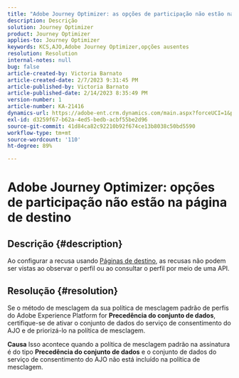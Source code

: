 ```yaml
---
title: "Adobe Journey Optimizer: as opções de participação não estão na página de aterrissagem"
description: Descrição
solution: Journey Optimizer
product: Journey Optimizer
applies-to: Journey Optimizer
keywords: KCS,AJO,Adobe Journey Optimizer,opções ausentes
resolution: Resolution
internal-notes: null
bug: false
article-created-by: Victoria Barnato
article-created-date: 2/7/2023 9:31:45 PM
article-published-by: Victoria Barnato
article-published-date: 2/14/2023 8:35:49 PM
version-number: 1
article-number: KA-21416
dynamics-url: https://adobe-ent.crm.dynamics.com/main.aspx?forceUCI=1&pagetype=entityrecord&etn=knowledgearticle&id=1b9b39cf-2ea7-ed11-aad1-6045bd0065f9
exl-id: d3259f67-b62a-4ed5-bedb-acbf55be2d96
source-git-commit: 41d84ca82c92210b92f674ce13b8038c50bd5590
workflow-type: tm+mt
source-wordcount: '110'
ht-degree: 89%

---
```


# Adobe Journey Optimizer: opções de participação não estão na página de destino

## Descrição {#description}

Ao configurar a recusa usando [Páginas de destino](https://experienceleague.adobe.com/docs/journey-optimizer/using/landing-pages/lp-use-cases.html?lang=pt-BR), as recusas não podem ser vistas ao observar o perfil ou ao consultar o perfil por meio de uma API.

## Resolução {#resolution}


Se o método de mesclagem da sua política de mesclagem padrão de perfis do Adobe Experience Platform for <b>Precedência do conjunto de dados</b>, certifique-se de ativar o conjunto de dados do serviço de consentimento do AJO e de priorizá-lo na política de mesclagem.


<b>Causa</b>
Isso acontece quando a política de mesclagem padrão na assinatura é do tipo <b>Precedência do conjunto de dados</b> e o conjunto de dados do serviço de consentimento do AJO não está incluído na política de mesclagem.
